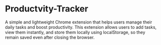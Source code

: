 # Productvity-Tracker
A simple and lightweight Chrome extension that helps users manage their daily tasks and boost productivity. This extension allows users to add tasks, view them instantly, and store them locally using localStorage, so they remain saved even after closing the browser.
